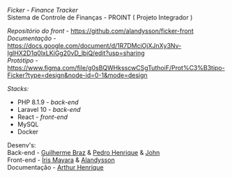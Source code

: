 _Ficker - Finance Tracker_
<br>
Sistema de Controle de Finanças - PROINT ( Projeto Integrador )

_Repositório do front_ - https://github.com/alandysson/ficker-front 
<br>
_Documentação_ - https://docs.google.com/document/d/1R7DMciOjXJnXy3Nv-IglHX2D1q0lxLKiGg20vD_lbiQ/edit?usp=sharing
<br>
_Protótipo_ - https://www.figma.com/file/g0sBQWHksscwCSgTuthoiF/Prot%C3%B3tipo-Ficker?type=design&node-id=0-1&mode=design

_Stacks:_

- PHP 8.1.9 - _back-end_
- Laravel 10 - _back-end_
- React - _front-end_
- MySQL
- Docker
  <br>

Desenv's:
  <br>
  Back-end - <a href="https://github.com/Gbzzz">Guilherme Braz</a> & <a href="https://github.com/PHPdro">Pedro Henrique</a> & <a href="https://github.com/Johnviti">John</a>
  <br>
  Front-end - <a href="https://github.com/irismayara">Íris Mayara</a> & <a href="https://github.com/alandysson">Alandysson</a>
  <br>
  Documentação - <a href="https://github.com/Arthur-4">Arthur Henrique</a>
